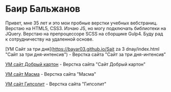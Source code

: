 

# Баир Бальжанов
Привет, мне 35 лет и это мои пробные верстки учебных вебстраниц. 
Верстаю на HTML5, CSS3. Изчаю JS, но могу подключать библиотеки на JQuery. 
Верстаю на препроцессоре SCSS на сборщике Gulp4.
Буду рад к сотрудничеству на удаленной основе.


[УМ Сайт за три дня](https://bayar03.github.io/Sait za 3 dnay/index.html "Сайт за три дня-интенсив") - Верстка сайта "Сайт за три дня-интенсив"


[УМ сайт Добрый картон](https://bayar03.github.io/Вёрска_12/index.html "Сайт Добрый картон") - Верстка сайта "Сайт Добрый картон"


[УМ сайт Масма](https://bayar03.github.io/Masma/index.html "Сайт Масма") - Верстка сайта "Масма"


[УМ сайт Гипсолит](https://bayar03.github.io/Гипсолит_вёрска/index.html) - Верстка сайта "Гипсолит"

